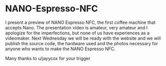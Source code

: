 # NANO-Espresso-NFC
I present a preview of NANO Espresso NFC, the first coffee machine that accepts Nano. The presentation video is amateur, very amateur and I apologize for the imperfections, but none of us have experiences as a videomaker.  Next Wednesday we will be ready with the website and we will publish the source code, the hardware used and the photos necessary for anyone who wants to make the NANO Espresso NFC.  

Many thanks to u/jayycox for your trigger
